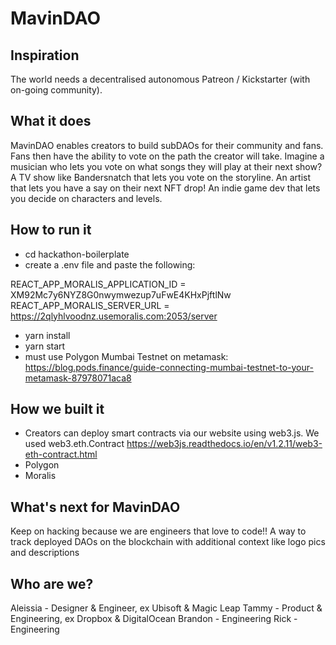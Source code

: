 # MavinDAO

## Inspiration
The world needs a decentralised autonomous Patreon / Kickstarter (with on-going community). 

## What it does
MavinDAO enables creators to build subDAOs for their community and fans. Fans then have the ability to vote on the path the creator will take. Imagine a musician who lets you vote on what songs they will play at their next show? A TV show like Bandersnatch that lets you vote on the storyline. An artist that lets you have a say on their next NFT drop! An indie game dev that lets you decide on characters and levels. 

## How to run it
* cd hackathon-boilerplate
* create a .env file and paste the following:

REACT_APP_MORALIS_APPLICATION_ID = XM92Mc7y6NYZ8G0nwymwezup7uFwE4KHxPjftlNw
REACT_APP_MORALIS_SERVER_URL = https://2qlyhlvoodnz.usemoralis.com:2053/server

* yarn install
* yarn start
* must use Polygon Mumbai Testnet on metamask: https://blog.pods.finance/guide-connecting-mumbai-testnet-to-your-metamask-87978071aca8

## How we built it
* Creators can deploy smart contracts via our website using web3.js. We used web3.eth.Contract https://web3js.readthedocs.io/en/v1.2.11/web3-eth-contract.html 
* Polygon
* Moralis 

## What's next for MavinDAO
Keep on hacking because we are engineers that love to code!! 
A way to track deployed DAOs on the blockchain with additional context like logo pics and descriptions

## Who are we?
Aleissia - Designer & Engineer, ex Ubisoft & Magic Leap
Tammy - Product & Engineering, ex Dropbox & DigitalOcean
Brandon - Engineering
Rick - Engineering 
